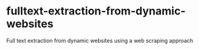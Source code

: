 # fulltext-extraction-from-dynamic-websites
Full text extraction from dynamic websites using a web scraping approach
